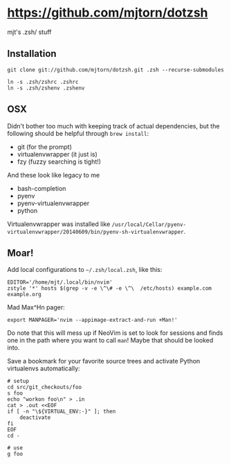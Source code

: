 # https://github.com/mjtorn/dotzsh

mjt's .zsh/ stuff

## Installation

    git clone git://github.com/mjtorn/dotzsh.git .zsh --recurse-submodules

    ln -s .zsh/zshrc .zshrc
    ln -s .zsh/zshenv .zshenv

## OSX

Didn't bother too much with keeping track of actual dependencies, but the following should be helpful
through `brew install`:

  * git (for the prompt)
  * virtualenvwrapper (it just is)
  * fzy (fuzzy searching is tight!)

And these look like legacy to me

  * bash-completion
  * pyenv
  * pyenv-virtualenvwrapper
  * python

Virtualenvwrapper was installed like `/usr/local/Cellar/pyenv-virtualenvwrapper/20140609/bin/pyenv-sh-virtualenvwrapper`.

## Moar!

Add local configurations to `~/.zsh/local.zsh`, like this:

    EDITOR='/home/mjt/.local/bin/nvim'
    zstyle '*' hosts $(grep -v -e \^\# -e \^\  /etc/hosts) example.com example.org

Mad Max^Hn pager:

    export MANPAGER='nvim --appimage-extract-and-run +Man!'

Do note that this will mess up if NeoVim is set to look for sessions and finds one
in the path where you want to call `man`! Maybe that should be looked into.

Save a bookmark for your favorite source trees and activate Python virtualenvs automatically:

    # setup
    cd src/git_checkouts/foo
    s foo
    echo "workon foo\n" > .in
    cat > .out <<EOF
    if [ -n "\${VIRTUAL_ENV:-}" ]; then
        deactivate
    fi
    EOF
    cd -

    # use
    g foo

